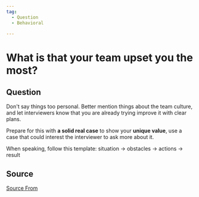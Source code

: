 ```yaml
---
tag:
  - Question
  - Behavioral

---
```

  
# What is that your team upset you the most?

## Question
Don't say things too personal. Better mention things about the team culture, and let interviewers know that you are already trying improve it with clear plans.

Prepare for this with **a solid real case** to show your **unique value**, use a case that could interest the interviewer to ask more about it.

When speaking, follow this template: situation → obstacles → actions → result




##  Source
[Source From](https://bigfrontend.dev/question/What-is-that-your-team-upset-you-the-most)

  